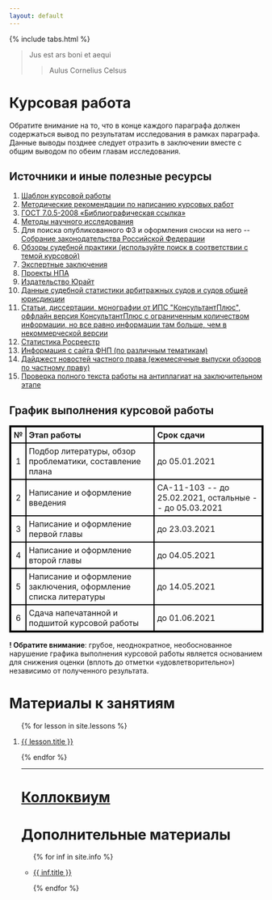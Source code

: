 ```yaml
---
layout: default
---
```


{% include tabs.html %}

<style>
table {
  border: 2px solid #000000;
}
td {
  border: 2px solid #000000;
  padding: 5px;
}
th {
  border: 2px solid #000000;
  padding: 5px;
}
</style>

> Jus est ars boni et aequi
>
> > Aulus Cornelius Celsus

<!-- <h1><a href="/sr">Самостоятельная работа</a></h1> -->

<h1>Курсовая работа</h1>

Обратите внимание на то, что в конце каждого параграфа должен содержаться вывод
по результатам исследования в рамках параграфа. Данные выводы позднее следует
отразить в заключении вместе с общим выводом по обеим главам исследования.

<h2>Источники и иные полезные ресурсы</h2>

1. [Шаблон курсовой работы](/Kursovaya_ryba.docx)
2. [Методические рекомендации по написанию курсовых работ](/metodichka_po_kursovym_rabotam.docx)
3. [ГОСТ 7.0.5-2008 «Библиографическая ссылка»](/gost-7_0_8-2008.pdf)
4. [Методы научного исследования](/Metody_Nauchnogo_Issledovania.pdf)
5. Для поиска опубликованного ФЗ и оформления сноски на него -- [Собрание законодательства Российской Федерации](http://www.szrf.ru/szrf/index.phtml?md=1)
6. [Обзоры судебной практики (используйте поиск в соответствии с темой курсовой)](http://xn--b1a4a.xn--p1ai/documents/thematics/?year=2021)
7. [Экспертные заключения](http://privlaw.ru/sovet-po-kodifikacii/)
8. [Проекты НПА](https://sozd.duma.gov.ru/calendar/b/year/2021-01-01/2021-12-31/1.1)
9. [Издательство Юрайт](https://urait.ru/)
10. [Данные судебной статистики арбитражных судов и судов общей юрисдикции](http://www.cdep.ru/index.php?id=79)
11. [Статьи, диссертации, монографии от ИПС "КонсультантПлюс", оффлайн версия КонсультантПлюс с ограниченным количеством информации, но все равно информации там больше, чем в некоммерческой версии](https://www.consultant.ru/edu/student/study/)
12. [Статистика Росреестр](https://rosreestr.gov.ru/site/open-service/statistika-i-analitika/statisticheskaya-otchetnost/?clear_cache=Y)
13. [Информация с сайта ФНП (по различным тематикам)](https://notariat.ru/ru-ru/publishing-center/group/infographics/)
14. [Дайджест новостей частного права (ежемесячные выпуски обзоров по частному праву)](https://m-logos.ru/publications/digest/)
15. [Проверка полного текста работы на антиплагиат на заключительном этапе](https://www.antiplagiat.ru/)

<h2>График выполнения курсовой работы</h2>

| **№** | **Этап работы**                                                 | **Срок сдачи**                                         |
| :---: | :-------------------------------------------------------------- | :----------------------------------------------------- |
|   1   | Подбор литературы, обзор проблематики, составление плана        | до 05.01.2021                                          |
|   2   | Написание и оформление введения                                 | СА-11-103 -- до 25.02.2021, остальные -- до 05.03.2021 |
|   3   | Написание и оформление первой главы                             | до 23.03.2021                                          |
|   4   | Написание и оформление второй главы                             | до 04.05.2021                                          |
|   5   | Написание и оформление заключения, оформление списка литературы | до 14.05.2021                                          |
|   6   | Сдача напечатанной и подшитой курсовой работы                   | до 01.06.2021                                          |

**! Обратите внимание**: грубое, неоднократное, необоснованное нарушение графика выполнения курсовой работы является основанием для снижения оценки (вплоть до отметки «удовлетворительно») независимо от полученного результата.

<!-- <ul> -->

<!-- {% assign notifications = site.notifs | sort: "date" | reverse %} -->
<!-- {% for notif in site.notifs %} -->

<!--   <li> -->
<!--     <h2>{{ notif.when }} &mdash; {{ notif.title }}</h2> -->
<!--     {{ notif.content }} -->
<!--   </li> -->

<!-- {% endfor %} -->

<!-- </ul> -->

<h1>Материалы к занятиям</h1>

<ol>

{% for lesson in site.lessons %}

  <li>
    <a href="{{ lesson.url }}">
      {{ lesson.title }}
    </a>
  </li>

{% endfor %}

<hr />

<h1><a href="/colloc">Коллоквиум</a></h1>

<h1>Дополнительные материалы</h1>

<ul>

{% for inf in site.info %}

  <li>
    <a href="{{ inf.url }}">
      {{ inf.title }}
    </a>
  </li>

{% endfor %}

</ul>

<script>
// Get the element with id="defaultOpen" and click on it
document.getElementById("defaultOpen").click();
</script>
